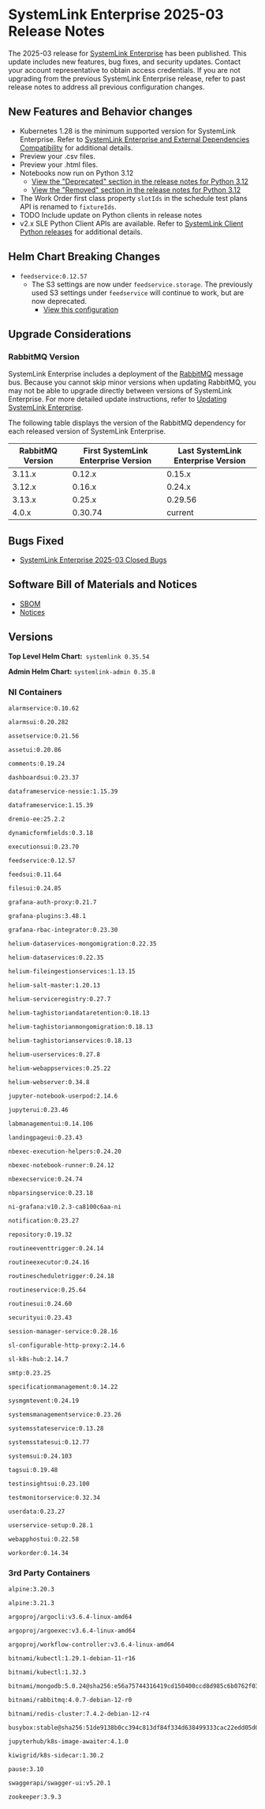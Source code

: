 # SystemLink Enterprise 2025-03 Release Notes

The 2025-03 release for
[SystemLink Enterprise](https://downloads.artifacts.ni.com/) has been published.
This update includes new features, bug fixes, and security updates. Contact your
account representative to obtain access credentials. If you are not upgrading
from the previous SystemLink Enterprise release, refer to past release notes to
address all previous configuration changes.

## New Features and Behavior changes

- Kubernetes 1.28 is the minimum supported version for SystemLink Enterprise.
  Refer to
  [SystemLink Enterprise and External Dependencies Compatibility](https://www.ni.com/en/support/documentation/compatibility/25/systemlink-enterprise-and-external-dependencies-compatibility-.html)
  for additional details.
- Preview your .csv files.
- Preview your .html files.
- Notebooks now run on Python 3.12
  - [View the "Deprecated" section in the release notes for Python 3.12](https://docs.python.org/3.12/whatsnew/3.12.html#deprecated)
  - [View the "Removed" section in the release notes for Python 3.12](https://docs.python.org/3.12/whatsnew/3.12.html#removed)
- The Work Order first class property `slotIds` in the schedule test plans API
  is renamed to `fixtureIds`.
- TODO Include update on Python clients in release notes
- v2.x SLE Python Client APIs are available. Refer to
  [SystemLink Client Python releases](https://github.com/ni/nisystemlink-clients-python/releases)
  for additional details.

## Helm Chart Breaking Changes

- `feedservice:0.12.57`
  - The S3 settings are now under `feedservice.storage`. The previously used S3
    settings under `feedservice` will continue to work, but are now deprecated.
    - [View this configuration](https://github.com/ni/install-systemlink-enterprise/blob/2025-03/getting-started/templates/systemlink-values.yaml#L850)

## Upgrade Considerations

### RabbitMQ Version

SystemLink Enterprise includes a deployment of the
[RabbitMQ](https://www.rabbitmq.com/) message bus. Because you cannot skip minor
versions when updating RabbitMQ, you may not be able to upgrade directly between
versions of SystemLink Enterprise. For more detailed update instructions, refer
to
[Updating SystemLink Enterprise](https://www.ni.com/docs/en-US/bundle/systemlink-enterprise/page/updating-systemlink-enterprise.html).

The following table displays the version of the RabbitMQ dependency for each
released version of SystemLink Enterprise.

| RabbitMQ Version | First SystemLink Enterprise Version | Last SystemLink Enterprise Version |
| ---------------- | ----------------------------------- | ---------------------------------- |
| 3.11.x           | 0.12.x                              | 0.15.x                             |
| 3.12.x           | 0.16.x                              | 0.24.x                             |
| 3.13.x           | 0.25.x                              | 0.29.56                            |
| 4.0.x            | 0.30.74                             | current                            |

## Bugs Fixed

- [SystemLink Enterprise 2025-03 Closed Bugs](https://github.com/ni/install-systemlink-enterprise/tree/2025-03/release-notes/2025-03/closed-bugs-sle-2025-03.xlsx)

## Software Bill of Materials and Notices

- [SBOM](https://github.com/ni/install-systemlink-enterprise/tree/2025-03/release-notes/2025-03/sbom)
- [Notices](https://github.com/ni/install-systemlink-enterprise/tree/2025-03/release-notes/2025-03/notices)

## Versions

**Top Level Helm Chart:** `systemlink 0.35.54`

**Admin Helm Chart:** `systemlink-admin 0.35.8`

### NI Containers

```text
alarmservice:0.10.62

alarmsui:0.20.282

assetservice:0.21.56

assetui:0.20.86

comments:0.19.24

dashboardsui:0.23.37

dataframeservice-nessie:1.15.39

dataframeservice:1.15.39

dremio-ee:25.2.2

dynamicformfields:0.3.18

executionsui:0.23.70

feedservice:0.12.57

feedsui:0.11.64

filesui:0.24.85

grafana-auth-proxy:0.21.7

grafana-plugins:3.48.1

grafana-rbac-integrator:0.23.30

helium-dataservices-mongomigration:0.22.35

helium-dataservices:0.22.35

helium-fileingestionservices:1.13.15

helium-salt-master:1.20.13

helium-serviceregistry:0.27.7

helium-taghistoriandataretention:0.18.13

helium-taghistorianmongomigration:0.18.13

helium-taghistorianservices:0.18.13

helium-userservices:0.27.8

helium-webappservices:0.25.22

helium-webserver:0.34.8

jupyter-notebook-userpod:2.14.6

jupyterui:0.23.46

labmanagementui:0.14.106

landingpageui:0.23.43

nbexec-execution-helpers:0.24.20

nbexec-notebook-runner:0.24.12

nbexecservice:0.24.74

nbparsingservice:0.23.18

ni-grafana:v10.2.3-ca8100c6aa-ni

notification:0.23.27

repository:0.19.32

routineeventtrigger:0.24.14

routineexecutor:0.24.16

routinescheduletrigger:0.24.18

routineservice:0.25.64

routinesui:0.24.60

securityui:0.23.43

session-manager-service:0.28.16

sl-configurable-http-proxy:2.14.6

sl-k8s-hub:2.14.7

smtp:0.23.25

specificationmanagement:0.14.22

sysmgmtevent:0.24.19

systemsmanagementservice:0.23.26

systemsstateservice:0.13.28

systemsstatesui:0.12.77

systemsui:0.24.103

tagsui:0.19.48

testinsightsui:0.23.100

testmonitorservice:0.32.34

userdata:0.23.27

userservice-setup:0.28.1

webapphostui:0.22.58

workorder:0.14.34
```

### 3rd Party Containers

```text
alpine:3.20.3

alpine:3.21.3

argoproj/argocli:v3.6.4-linux-amd64

argoproj/argoexec:v3.6.4-linux-amd64

argoproj/workflow-controller:v3.6.4-linux-amd64

bitnami/kubectl:1.29.1-debian-11-r16

bitnami/kubectl:1.32.3

bitnami/mongodb:5.0.24@sha256:e56a75744316419cd150400ccd8d985c6b0762f03c7a3b015f233524d043731f

bitnami/rabbitmq:4.0.7-debian-12-r0

bitnami/redis-cluster:7.4.2-debian-12-r4

busybox:stable@sha256:51de9138b0cc394c813df84f334d638499333cac22edd05d0300b2c9a2dc80dd

jupyterhub/k8s-image-awaiter:4.1.0

kiwigrid/k8s-sidecar:1.30.2

pause:3.10

swaggerapi/swagger-ui:v5.20.1

zookeeper:3.9.3
```
